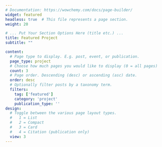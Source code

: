 ```yaml
---
# Documentation: https://wowchemy.com/docs/page-builder/
widget: featured
headless: true  # This file represents a page section.
weight: 20

# ... Put Your Section Options Here (title etc.) ...
title: Featured Project
subtitle: ""

content:
  # Page type to display. E.g. post, event, or publication.
  page_type: project
  # Choose how much pages you would like to display (0 = all pages)
  count: 3
  # Page order. Descending (desc) or ascending (asc) date.
  order: desc
  # Optionally filter posts by a taxonomy term.
  filters:
    tag: ['featured']
    category: 'project'
    publication_type: ''
design:
  # Toggle between the various page layout types.
  #   1 = List
  #   2 = Compact
  #   3 = Card
  #   4 = Citation (publication only)
  view: 3
---
```

